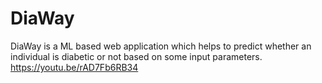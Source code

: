 # DiaWay
DiaWay is a ML based web application which helps to predict whether an individual is diabetic or not based on some input parameters.
https://youtu.be/rAD7Fb6RB34 
